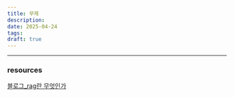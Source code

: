 ```yaml
---
title: 무제
description: 
date: 2025-04-24
tags: 
draft: true
---
```



---

### resources
[블로그_rag란 무엇인가](https://brunch.co.kr/@acc9b16b9f0f430/73)
